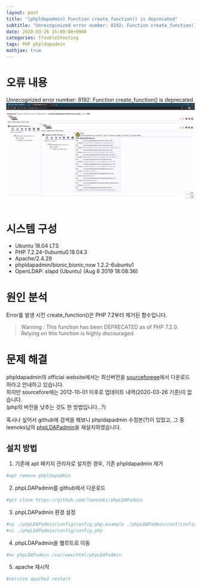 ```yaml
---
layout: post
title: "[phpldapadmin] Function create_function() is deprecated"
subtitle: "Unrecoginized error number: 8192: Function create_function() is deprecated"
date: 2020-03-26 15:09:00+0900
categories: TroubleShooting
tags: PHP phpldapadmin
mathjax: true
---
```


# 오류 내용
Unrecognized error number: 8192: Function create_function() is deprecated
![error_png](/resource/phpldapadmin/phpldapadmin_create_function_is_deprecated.png)

# 시스템 구성
- Ubuntu 18.04 LTS
- PHP 7.2.24-0ubuntu0.18.04.3
- Apache/2.4.29
- phpldapadmin/bionic,bionic,now 1.2.2-6ubuntu1
- OpenLDAP: slapd  (Ubuntu) (Aug  8 2019 18:08:36)

# 원인 분석
Error를 발생 시킨 create_function()은 PHP 7.2부터 제거된 함수입니다.  
> Warning : This function has been DEPRECATED as of PHP 7.2.0. Relying on this function is highly discouraged.

# 문제 해결
phpldapadmin의 official website에서는 최신버전을 [sourceforege](https://sourceforge.net/projects/phpldapadmin/files)에서 다운로드 하라고 안내하고 있습니다.  
하지만 sourcefore에는 2012-10-01 이후로 업데이트 내역(2020-03-26 기준)이 없습니다.  
(php의 버전을 낮추는 것도 한 방법입니다...?)

혹시나 싶어서 github에 검색을 해보니 phpldapadmin 수정본(?)이 있었고, 그 중 leenoks님의 [phpLDAPadmin](https://github.com/leenooks/phpLDAPadmin)을 재설치하였습니다.

## 설치 방법
1. 기존에 apt 패키지 관리자로 설치한 경우, 기존 phpldapadmin 제거
```bash
#apt remove phpldapadmin
```
2. phpLDAPadmin를 github에서 다운로드
```bash
#git clone https://github.com/leenooks/phpLDAPadmin
```
3. phpLDAPadmin 환경 설정
```bash
#cp ./phpLDAPadmin/config/config.php.example ./phpLDAPadmin/conf/config.php
#vi ./phpLDAPadmin/config/config.php
```
4. phpLDAPadmin을 웹루트로 이동
```bash
#mv phpLDAPadmin /var/www/html/phpLDAPadmin
```
5. apache 재시작
```bash
#service apache2 restart
```
